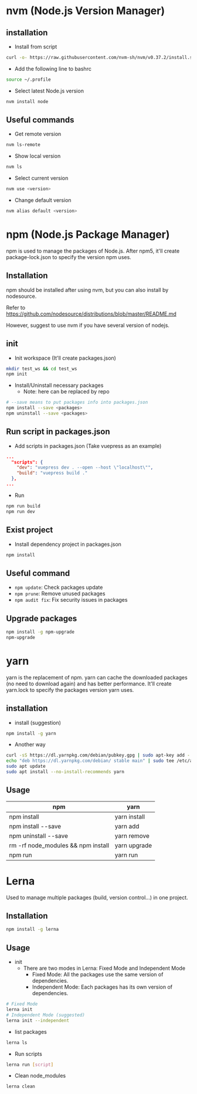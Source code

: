 # nvm (Node.js Version Manager)

## installation

* Install from script
```bash
curl -o- https://raw.githubusercontent.com/nvm-sh/nvm/v0.37.2/install.sh | bash
```
* Add the following line to bashrc
```bash
source ~/.profile
```
* Select latest Node.js version
```bash
nvm install node
```

## Useful commands

* Get remote version
```bash
nvm ls-remote
```
* Show local version
```bash
nvm ls
```
* Select current version
```bash
nvm use <version>
```
* Change default version
```bash
nvm alias default <version>
```

# npm (Node.js Package Manager)

npm is used to manage the packages of Node.js.
After npm5, it'll create package-lock.json to specify the version npm uses.

## Installation

npm should be installed after using nvm, but you can also install by nodesource.

Refer to https://github.com/nodesource/distributions/blob/master/README.md

However, suggest to use nvm if you have several version of nodejs.

## init

* Init workspace (It'll create packages.json)
```bash
mkdir test_ws && cd test_ws
npm init
```
* Install/Uninstall necessary packages
  - Note: <packages> here can be replaced by repo
```bash
# --save means to put packages info into packages.json
npm install --save <packages>
npm uninstall --save <packages>
```

## Run script in packages.json

* Add scripts in packages.json (Take vuepress as an example)
```json
...
  "scripts": {
    "dev": "vuepress dev . --open --host \"localhost\"",
    "build": "vuepress build ."
  },
...
```
* Run
```bash
npm run build
npm run dev
```

## Exist project

* Install dependency project in packages.json
```bash
npm install
```

## Useful command

* `npm update`: Check packages update
* `npm prune`: Remove unused packages
* `npm audit fix`: Fix security issues in packages

## Upgrade packages

```bash
npm install -g npm-upgrade
npm-upgrade
```

# yarn

yarn is the replacement of npm.
yarn can cache the downloaded packages (no need to download again) and has better performance.
It'll create yarn.lock to specify the packages version yarn uses.

## installation

* install (suggestion)
```bash
npm install -g yarn
```
* Another way
```bash
curl -sS https://dl.yarnpkg.com/debian/pubkey.gpg | sudo apt-key add -
echo "deb https://dl.yarnpkg.com/debian/ stable main" | sudo tee /etc/apt/sources.list.d/yarn.list
sudo apt update
sudo apt install --no-install-recommends yarn
```

## Usage

| npm | yarn |
| - | - |
| npm install | yarn install |
| npm install --save <pkg> | yarn add <pkg> |
| npm uninstall --save <pkg> | yarn remove <pkg> |
| rm -rf node_modules && npm install | yarn upgrade | 
| npm run <target> | yarn run <target> |

# Lerna

Used to manage multiple packages (build, version control...) in one project.

## Installation
```bash
npm install -g lerna
```

## Usage

* init
  - There are two modes in Lerna: Fixed Mode and Independent Mode
    - Fixed Mode: All the packages use the same version of dependencies.
    - Independent Mode: Each packages has its own version of dependencies.
```bash
# Fixed Mode
lerna init
# Independent Mode (suggested)
lerna init --independent
```
* list packages
```bash
lerna ls
```
* Run scripts
```bash
lerna run [script]
```
* Clean node_modules
```bash
lerna clean
```

